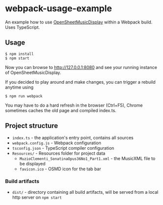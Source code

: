 # webpack-usage-example
An example how to use [OpenSheetMusicDisplay](https://github.com/opensheetmusicdisplay/opensheetmusicdisplay) within a Webpack build. Uses TypeScript.

## Usage
```
$ npm install
$ npm start
```

Now you can browse to http://127.0.0.1:8080 and see your running instance of
OpenSheetMusicDisplay.

If you decided to play around and make changes, you can trigger a rebuild anytime using
```
$ npm run webpack
```

You may have to do a hard refresh in the browser (Ctrl+F5), Chrome sometimes caches the old page and compiled index.ts.

## Project structure
* `index.ts` - the application's entry point, contains all sources
* `webpack.config.js` - Webpack configuration
* `tsconfig.json` - TypeScript compiler configuration
* `Resources/` - Resources folder for project data
  * `MuzioClementi_SonatinaOpus36No1_Part1.xml` - the MusicXML file to be displayed
  * `favicon.ico` - OSMD icon for the tab bar

### Build artifacts
* `dist/` - directory containing all build artifacts, will be served from a local http server on `npm start`
